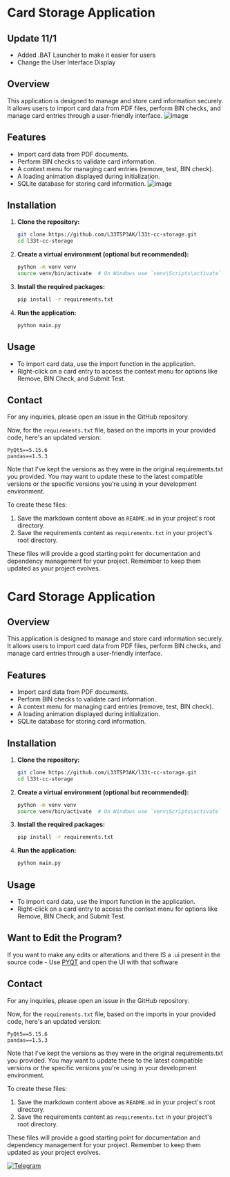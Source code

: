 # Card Storage Application

## Update 11/1
+ Added .BAT Launcher to make it easier for users
+ Change the User Interface Display


## Overview
This application is designed to manage and store card information securely. It allows users to import card data from PDF files, perform BIN checks, and manage card entries through a user-friendly interface.
![image](https://github.com/user-attachments/assets/27b3b02c-abef-4523-9f59-f5fd7166ba7d)


## Features
- Import card data from PDF documents.
- Perform BIN checks to validate card information.
- A context menu for managing card entries (remove, test, BIN check).
- A loading animation displayed during initialization.
- SQLite database for storing card information.
![image](https://github.com/user-attachments/assets/1b538ec4-1de8-40fc-baa4-a13e35ed167a)

## Installation

1. **Clone the repository:**
   ```bash
   git clone https://github.com/L33TSP3AK/l33t-cc-storage.git
   cd l33t-cc-storage
   ```

2. **Create a virtual environment (optional but recommended):**
   ```bash
   python -m venv venv
   source venv/bin/activate  # On Windows use `venv\Scripts\activate`
   ```

3. **Install the required packages:**
   ```bash
   pip install -r requirements.txt
   ```

4. **Run the application:**
   ```bash
   python main.py
   ```

## Usage
- To import card data, use the import function in the application.
- Right-click on a card entry to access the context menu for options like Remove, BIN Check, and Submit Test.



## Contact
For any inquiries, please open an issue in the GitHub repository.


Now, for the `requirements.txt` file, based on the imports in your provided code, here's an updated version:

```
PyQt5==5.15.6
pandas==1.5.3
```

Note that I've kept the versions as they were in the original requirements.txt you provided. You may want to update these to the latest compatible versions or the specific versions you're using in your development environment.

To create these files:

1. Save the markdown content above as `README.md` in your project's root directory.
2. Save the requirements content as `requirements.txt` in your project's root directory.

These files will provide a good starting point for documentation and dependency management for your project. Remember to keep them updated as your project evolves.



# Card Storage Application

## Overview
This application is designed to manage and store card information securely. It allows users to import card data from PDF files, perform BIN checks, and manage card entries through a user-friendly interface.

## Features
- Import card data from PDF documents.
- Perform BIN checks to validate card information.
- A context menu for managing card entries (remove, test, BIN check).
- A loading animation displayed during initialization.
- SQLite database for storing card information.

## Installation

1. **Clone the repository:**
   ```bash
   git clone https://github.com/L33TSP3AK/l33t-cc-storage.git
   cd l33t-cc-storage
   ```

2. **Create a virtual environment (optional but recommended):**
   ```bash
   python -m venv venv
   source venv/bin/activate  # On Windows use `venv\Scripts\activate`
   ```

3. **Install the required packages:**
   ```bash
   pip install -r requirements.txt
   ```

4. **Run the application:**
   ```bash
   python main.py
   ```

## Usage
- To import card data, use the import function in the application.
- Right-click on a card entry to access the context menu for options like Remove, BIN Check, and Submit Test.

## Want to Edit the Program?
If you want to make any edits or alterations and there IS a .ui present in the source code - Use
[PYQT](https://www.qt.io/) and open the UI with that software

## Contact
For any inquiries, please open an issue in the GitHub repository.


Now, for the `requirements.txt` file, based on the imports in your provided code, here's an updated version:

```
PyQt5==5.15.6
pandas==1.5.3
```

Note that I've kept the versions as they were in the original requirements.txt you provided. You may want to update these to the latest compatible versions or the specific versions you're using in your development environment.

To create these files:

1. Save the markdown content above as `README.md` in your project's root directory.
2. Save the requirements content as `requirements.txt` in your project's root directory.

These files will provide a good starting point for documentation and dependency management for your project. Remember to keep them updated as your project evolves.


<a href="https://t.me/CashOut_Assistant_Bot" rel="nofollow"><img src="https://camo.githubusercontent.com/7bc4ca5f3816cd0761370b2c95b024e61f105a08a2c381e5dfa1b3e812d3ed21/68747470733a2f2f63646e2e69636f6e2d69636f6e732e636f6d2f69636f6e73322f323533302f504e472f3531322f74656c656772616d5f627574746f6e5f69636f6e5f3135313833372e706e67" alt="Telegram" data-canonical-src="https://cdn.icon-icons.com/icons2/2530/PNG/512/telegram_button_icon_151837.png" style="max-width: 100%;"></a>
